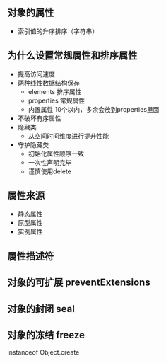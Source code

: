 ## 对象的属性
- 索引值的升序排序（字符串）
## 为什么设置常规属性和排序属性
- 提高访问速度
- 两种线性数据结构保存
  - elements 排序属性
  - properties 常规属性
  - 内置属性 10个以内，多余会放到properties里面
- 不破坏有序属性 
- 隐藏类
  - 从空间时间维度进行提升性能
- 守护隐藏类
  - 初始化属性顺序一致 
  - 一次性声明完毕
  - 谨慎使用delete
## 属性来源
- 静态属性
- 原型属性
- 实例属性
## 属性描述符
## 对象的可扩展 preventExtensions
## 对象的封闭 seal
## 对象的冻结 freeze
instanceof
Object.create